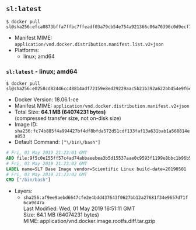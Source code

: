 ## `sl:latest`

```console
$ docker pull sl@sha256:efca0873bffa7ffbc7ffeadf03a79cb54e754a921366c06a76396c0d9ecf7474
```

-	Manifest MIME: `application/vnd.docker.distribution.manifest.list.v2+json`
-	Platforms:
	-	linux; amd64

### `sl:latest` - linux; amd64

```console
$ docker pull sl@sha256:e0258cd82446cc48814adf72159e8ed29229aac5b21b392a622bb454e9f6e4cb
```

-	Docker Version: 18.06.1-ce
-	Manifest MIME: `application/vnd.docker.distribution.manifest.v2+json`
-	Total Size: **64.1 MB (64074231 bytes)**  
	(compressed transfer size, not on-disk size)
-	Image ID: `sha256:fc74b885f4a994427bf4df8bfda572d51cdf133faf13a631bab1a568814ea853`
-	Default Command: `["\/bin\/bash"]`

```dockerfile
# Fri, 03 May 2019 21:23:01 GMT
ADD file:9f5c0e155ff57c4ad74abbaeebea3b5d15537aae0c9593f1199e8bbc1b96b531 in / 
# Fri, 03 May 2019 21:23:02 GMT
LABEL name=SL7 Base Image vendor=Scientific Linux build-date=20190501
# Fri, 03 May 2019 21:23:02 GMT
CMD ["/bin/bash"]
```

-	Layers:
	-	`sha256:af9ee9aebd6647cfe2e4bdd437643f0627bb12a27681f34e9657d71f6ca9d47a`  
		Last Modified: Wed, 01 May 2019 16:51:11 GMT  
		Size: 64.1 MB (64074231 bytes)  
		MIME: application/vnd.docker.image.rootfs.diff.tar.gzip
